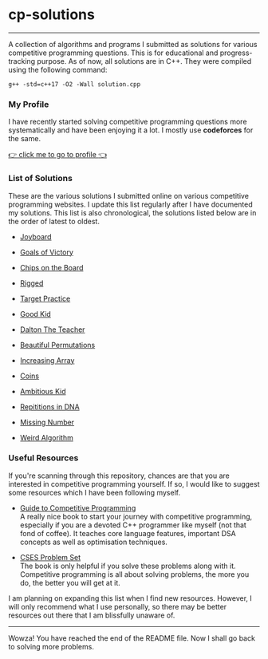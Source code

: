 # cp-solutions

---

A collection of algorithms and programs I submitted as solutions for various competitive programming questions. This is for educational and progress-tracking purpose. As of now, all solutions are in C++. They were compiled using the following command:

```
g++ -std=c++17 -O2 -Wall solution.cpp
```

### My Profile
I have recently started solving competitive programming questions more systematically and have been enjoying it a lot. I mostly use <b>codeforces</b> for the same.

[:point_right: click me to go to profile :point_left: ](https://codeforces.com/profile/vibhorag03)

### List of Solutions
These are the various solutions I submitted online on various competitive programming websites. I update this list regularly after I have documented my solutions. This list is also chronological, the solutions listed below are in the order of latest to oldest.

- [Joyboard](https://github.com/VibhorAgrawal2003/cp-solutions/blob/main/joyboard.cpp)

- [Goals of Victory](https://github.com/VibhorAgrawal2003/cp-solutions/blob/main/goalsOfVictory.cpp)

- [Chips on the Board](https://github.com/VibhorAgrawal2003/cp-solutions/blob/main/chipsOnTheBoard.cpp)

- [Rigged](https://github.com/VibhorAgrawal2003/cp-solutions/blob/main/rigged.cpp)

- [Target Practice](https://github.com/VibhorAgrawal2003/cp-solutions/blob/main/targetPractice.cpp)
- [Good Kid](https://github.com/VibhorAgrawal2003/cp-solutions/blob/main/goodKid.cpp)
- [Dalton The Teacher](https://github.com/VibhorAgrawal2003/cp-solutions/blob/main/daltonTheTeacher.cpp)
- [Beautiful Permutations](https://github.com/VibhorAgrawal2003/cp-solutions/blob/main/permutations.cpp)
- [Increasing Array](https://github.com/VibhorAgrawal2003/cp-solutions/blob/main/increasingArr.cpp)
- [Coins](https://github.com/VibhorAgrawal2003/cp-solutions/blob/main/coins.cpp)
- [Ambitious Kid](https://github.com/VibhorAgrawal2003/cp-solutions/blob/main/ambitiousKid.cpp)
- [Repititions in DNA](https://github.com/VibhorAgrawal2003/cp-solutions/blob/main/repititions.cpp)
- [Missing Number](https://github.com/VibhorAgrawal2003/cp-solutions/blob/main/missingNo.cpp)
- [Weird Algorithm](https://github.com/VibhorAgrawal2003/cp-solutions/blob/main/weirdAlgo.cpp)

### Useful Resources
If you're scanning through this repository, chances are that you are interested in competitive programming yourself. If so, I would like to suggest some resources which I have been following myself.

- [Guide to Competitive Programming](https://duoblogger.github.io/assets/pdf/memonvyftw/guide-t-cp.pdf)
<br>A really nice book to start your journey with competitive programming, especially if you are a devoted C++ programmer like myself (not that fond of coffee). It teaches core language features, important DSA concepts as well as optimisation techniques.

- [CSES Problem Set](https://cses.fi/problemset/)
<br>The book is only helpful if you solve these problems along with it. Competitive programming is all about solving problems, the more you do, the better you will get at it.

I am planning on expanding this list when I find new resources. However, I will only recommend what I use personally, so there may be better resources out there that I am blissfully unaware of.

---

Wowza! You have reached the end of the README file. Now I shall go back to solving more problems.
